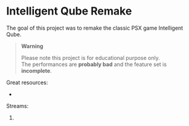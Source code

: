 # Intelligent Qube Remake

The goal of this project was to remake the classic PSX game Intelligent Qube.

> **Warning**
>
> Please note this project is for educational purpose only.  
> The performances are **probably bad** and the feature set is **incomplete**.

Great resources:

-

Streams:

1.
